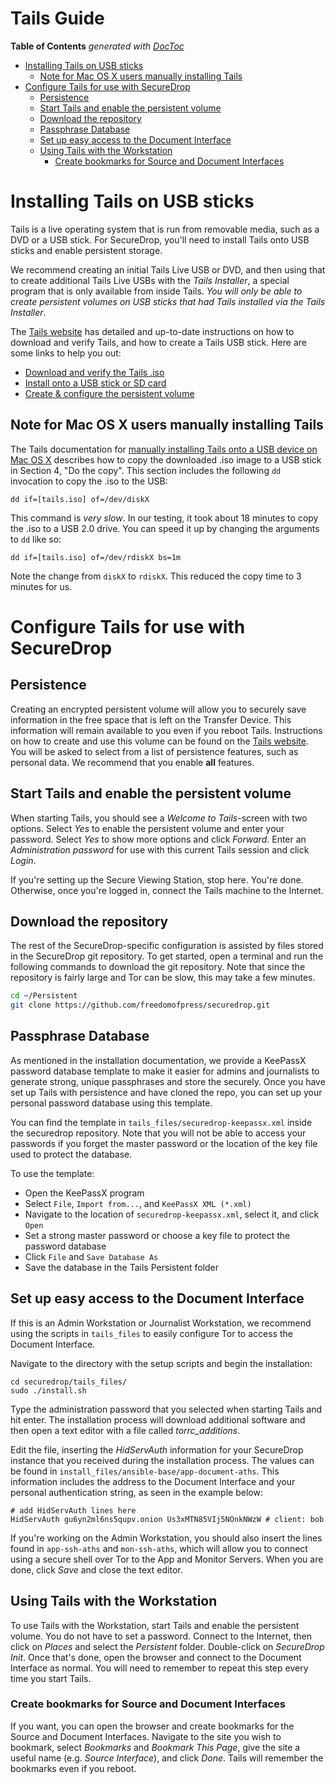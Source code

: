 # Tails Guide

<!-- START doctoc generated TOC please keep comment here to allow auto update -->
<!-- DON'T EDIT THIS SECTION, INSTEAD RE-RUN doctoc TO UPDATE -->
**Table of Contents**  *generated with [DocToc](http://doctoc.herokuapp.com/)*

- [Installing Tails on USB sticks](#installing-tails-on-usb-sticks)
  - [Note for Mac OS X users manually installing Tails](#note-for-mac-os-x-users-manually-installing-tails)
- [Configure Tails for use with SecureDrop](#configure-tails-for-use-with-securedrop)
  - [Persistence](#persistence)
  - [Start Tails and enable the persistent volume](#start-tails-and-enable-the-persistent-volume)
  - [Download the repository](#download-the-repository)
  - [Passphrase Database](#passphrase-database)
  - [Set up easy access to the Document Interface](#set-up-easy-access-to-the-document-interface)
  - [Using Tails with the Workstation](#using-tails-with-the-workstation)
    - [Create bookmarks for Source and Document Interfaces](#create-bookmarks-for-source-and-document-interfaces)

<!-- END doctoc generated TOC please keep comment here to allow auto update -->

# Installing Tails on USB sticks

Tails is a live operating system that is run from removable media, such as a DVD or a USB stick. For SecureDrop, you'll need to install Tails onto USB sticks and enable persistent storage.

We recommend creating an initial Tails Live USB or DVD, and then using that to create additional Tails Live USBs with the *Tails Installer*, a special program that is only available from inside Tails. *You will only be able to create persistent volumes on USB sticks that had Tails installed via the Tails Installer*.

The [Tails website](https://tails.boum.org/) has detailed and up-to-date instructions on how to download and verify Tails, and how to create a Tails USB stick. Here are some links to help you out:

* [Download and verify the Tails .iso](https://tails.boum.org/download/index.en.html)
* [Install onto a USB stick or SD card](https://tails.boum.org/doc/first_steps/installation/index.en.html)
* [Create & configure the persistent volume](https://tails.boum.org/doc/first_steps/persistence/configure/index.en.html)

## Note for Mac OS X users manually installing Tails

The Tails documentation for [manually installing Tails onto a USB device on Mac OS X](https://tails.boum.org/doc/first_steps/installation/manual/mac/index.en.html) describes how to copy the downloaded .iso image to a USB stick in Section 4, "Do the copy". This section includes the following `dd` invocation to copy the .iso to the USB:

```
dd if=[tails.iso] of=/dev/diskX
```

This command is *very slow*. In our testing, it took about 18 minutes to copy the .iso to a USB 2.0 drive. You can speed it up by changing the arguments to `dd` like so:

```
dd if=[tails.iso] of=/dev/rdiskX bs=1m
```

Note the change from `diskX` to `rdiskX`. This reduced the copy time to 3 minutes for us.

# Configure Tails for use with SecureDrop

## Persistence

Creating an encrypted persistent volume will allow you to securely save information in the free space that is left on the Transfer Device. This information will remain available to you even if you reboot Tails. Instructions on how to create and use this volume can be found on the [Tails website](https://tails.boum.org/doc/first_steps/persistence/index.en.html). You will be asked to select from a list of persistence features, such as personal data. We recommend that you enable **all** features.

## Start Tails and enable the persistent volume

When starting Tails, you should see a *Welcome to Tails*-screen with two options. Select *Yes* to enable the persistent volume and enter your password. Select *Yes* to show more options and click *Forward*. Enter an *Administration password* for use with this current Tails session and click *Login*.

If you're setting up the Secure Viewing Station, stop here. You're done. Otherwise, once you're logged in, connect the Tails machine to the Internet.

## Download the repository

The rest of the SecureDrop-specific configuration is assisted by files stored in the SecureDrop git repository. To get started, open a terminal and run the following commands to download the git repository. Note that since the repository is fairly large and Tor can be slow, this may take a few minutes.

```sh
cd ~/Persistent
git clone https://github.com/freedomofpress/securedrop.git
```

## Passphrase Database

As mentioned in the installation documentation, we provide a KeePassX password database template to make it easier for admins and journalists to generate strong, unique passphrases and store the securely. Once you have set up Tails with persistence and have cloned the repo, you can set up your personal password database using this template.

You can find the template in `tails_files/securedrop-keepassx.xml` inside the securedrop repository. Note that you will not be able to access your passwords if you forget the master password or the location of the key file used to protect the database.

To use the template:

 * Open the KeePassX program
 * Select `File`, `Import from...`, and `KeePassX XML (*.xml)`
 * Navigate to the location of `securedrop-keepassx.xml`, select it, and click `Open`
 * Set a strong master password or choose a key file to protect the password database
 * Click `File` and `Save Database As`
 * Save the database in the Tails Persistent folder

## Set up easy access to the Document Interface

If this is an Admin Workstation or Journalist Workstation, we recommend using the scripts in `tails_files` to easily configure Tor to access the Document Interface.

Navigate to the directory with the setup scripts and begin the installation:

```
cd securedrop/tails_files/
sudo ./install.sh
```

Type the administration password that you selected when starting Tails and hit enter. The installation process will download additional software and then open a text editor with a file called *torrc_additions*.

Edit the file, inserting the *HidServAuth* information for your SecureDrop instance that you received during the installation process. The values can be found in `install_files/ansible-base/app-document-aths`. This information includes the address to the Document Interface and your personal authentication string, as seen in the example below:

```
# add HidServAuth lines here
HidServAuth gu6yn2ml6ns5qupv.onion Us3xMTN85VIj5NOnkNWzW # client: bob
```

If you're working on the Admin Workstation, you should also insert the lines found in `app-ssh-aths` and `mon-ssh-aths`, which will allow you to connect using a secure shell over Tor to the App and Monitor Servers. When you are done, click *Save* and close the text editor.

## Using Tails with the Workstation

To use Tails with the Workstation, start Tails and enable the persistent volume. You do not have to set a password. Connect to the Internet, then click on *Places* and select the *Persistent* folder. Double-click on *SecureDrop Init*. Once that's done, open the browser and connect to the Document Interface as normal. You will need to remember to repeat this step every time you start Tails.

### Create bookmarks for Source and Document Interfaces

If you want, you can open the browser and create bookmarks for the Source and Document Interfaces. Navigate to the site you wish to bookmark, select *Bookmarks* and *Bookmark This Page*, give the site a useful name (e.g. *Source Interface*), and click *Done*. Tails will remember the bookmarks even if you reboot.
